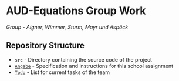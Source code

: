 # AUD-Equations Group Work

*Group - Aigner, Wimmer, Sturm, Mayr und Aspöck*

## Repository Structure

* `src` - Directory containing the source code of the project
* [`Angabe`](3q4t10n5.pdf) - Specification and instructions for this school assignment
* [`Todo`](TODO.md) - List for current tasks of the team
